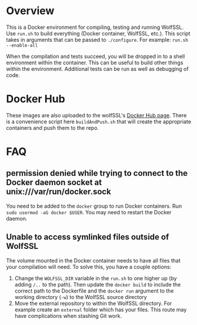 # Overview
This is a Docker environment for compiling, testing and running WolfSSL. Use `run.sh` to build everything (Docker container, WolfSSL, etc.). This script takes in arguments that can be passed to `./configure`. For example: `run.sh --enable-all`

When the compilation and tests succeed, you will be dropped in to a shell environment within the container. This can be useful to build other things within the environment. Additional tests can be run as well as debugging of code.

# Docker Hub
These images are also uploaded to the wolfSSL's [Docker Hub page](https://hub.docker.com/orgs/wolfssl/repositories). There is a convenience script here `buildAndPush.sh` that will create the appropriate containers and push them to the repo.

# FAQ
## permission denied while trying to connect to the Docker daemon socket at unix:///var/run/docker.sock
You need to be added to the `docker` group to run Docker containers. Run `sudo usermod -aG docker $USER`. You may need to restart the Docker daemon.

## Unable to access symlinked files outside of WolfSSL
The volume mounted in the Docker container needs to have all files that your compilation will need. To solve this, you have a couple options:
1. Change the `WOLFSSL_DIR` variable in the `run.sh` to one higher up (by adding `/..` to the path). Then update the `docker build` to include the correct path to the Dockerfile and the `docker run` argument to the working directory (`-w`) to the WolfSSL source directory
2. Move the external repository to within the WolfSSL directory. For example create an `external` folder which has your files. This route may have complications when stashing Git work.
